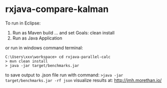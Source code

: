 # rxjava-compare-kalman

To run in Eclipse:
1) Run as Maven build ... and set Goals: clean install
2) Run as Java Application

or run in windows command terminal:

```
C:\Users\xxx\workspace> cd rxjava-parallel-calc
> mvn clean install
> java -jar target/benchmarks.jar
```
to save output to .json file run with command:
`>java -jar target/benchmarks.jar -rf json`
visualize results at:
http://jmh.morethan.io/
